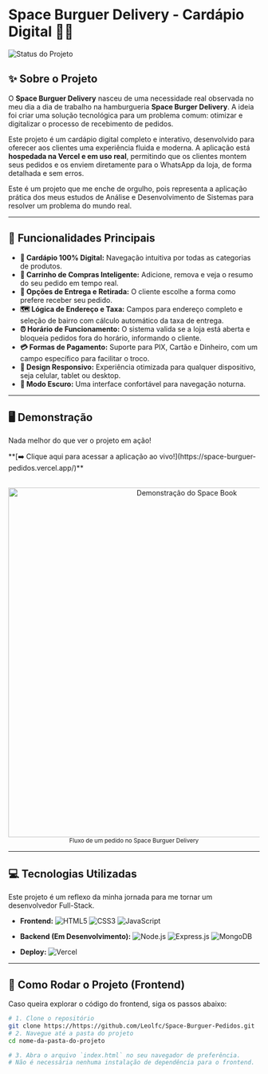 # Space Burguer Delivery - Cardápio Digital 🍔🚀

![Status do Projeto](https://img.shields.io/badge/STATUS-EM_PRODUÇÃO-brightgreen?style=for-the-badge)


## ✨ Sobre o Projeto

O **Space Burguer Delivery** nasceu de uma necessidade real observada no meu dia a dia de trabalho na hamburgueria **Space Burger Delivery**. A ideia foi criar uma solução tecnológica para um problema comum: otimizar e digitalizar o processo de recebimento de pedidos.

Este projeto é um cardápio digital completo e interativo, desenvolvido para oferecer aos clientes uma experiência fluida e moderna. A aplicação está **hospedada na Vercel e em uso real**, permitindo que os clientes montem seus pedidos e os enviem diretamente para o WhatsApp da loja, de forma detalhada e sem erros.

Este é um projeto que me enche de orgulho, pois representa a aplicação prática dos meus estudos de Análise e Desenvolvimento de Sistemas para resolver um problema do mundo real.

---

## 🎯 Funcionalidades Principais

* **🍔 Cardápio 100% Digital:** Navegação intuitiva por todas as categorias de produtos.
* **🛒 Carrinho de Compras Inteligente:** Adicione, remova e veja o resumo do seu pedido em tempo real.
* **🛵 Opções de Entrega e Retirada:** O cliente escolhe a forma como prefere receber seu pedido.
* **🗺️ Lógica de Endereço e Taxa:** Campos para endereço completo e seleção de bairro com cálculo automático da taxa de entrega.
* **⏰ Horário de Funcionamento:** O sistema valida se a loja está aberta e bloqueia pedidos fora do horário, informando o cliente.
* **💳 Formas de Pagamento:** Suporte para PIX, Cartão e Dinheiro, com um campo específico para facilitar o troco.
* **📱 Design Responsivo:** Experiência otimizada para qualquer dispositivo, seja celular, tablet ou desktop.
* **🌙 Modo Escuro:** Uma interface confortável para navegação noturna.

---

## 🖥️ Demonstração

Nada melhor do que ver o projeto em ação!

<p target="_blank"> **[➡️ Clique aqui para acessar a aplicação ao vivo!](https://space-burguer-pedidos.vercel.app/)**</p>

<p align="center">
 
  <br>
  <img src="URL_DO_SEU_GIF_OU_SCREENSHOT_AQUI" alt="Demonstração do Space Book" width="700"/>
  <br>
  <small>Fluxo de um pedido no Space Burguer Delivery</small>
</p>


---

## 💻 Tecnologias Utilizadas

Este projeto é um reflexo da minha jornada para me tornar um desenvolvedor Full-Stack.

* **Frontend:**
    ![HTML5](https://img.shields.io/badge/HTML5-E34F26?style=for-the-badge&logo=html5&logoColor=white)
    ![CSS3](https://img.shields.io/badge/CSS3-1572B6?style=for-the-badge&logo=css3&logoColor=white)
    ![JavaScript](https://img.shields.io/badge/JavaScript-F7DF1E?style=for-the-badge&logo=javascript&logoColor=black)

* **Backend (Em Desenvolvimento):**
    ![Node.js](https://img.shields.io/badge/Node.js-339933?style=for-the-badge&logo=nodedotjs&logoColor=white)
    ![Express.js](https://img.shields.io/badge/Express.js-000000?style=for-the-badge&logo=express&logoColor=white)
    ![MongoDB](https://img.shields.io/badge/MongoDB-47A248?style=for-the-badge&logo=mongodb&logoColor=white)

* **Deploy:**
    ![Vercel](https://img.shields.io/badge/Vercel-000000?style=for-the-badge&logo=vercel&logoColor=white)

---

## 🚀 Como Rodar o Projeto (Frontend)

Caso queira explorar o código do frontend, siga os passos abaixo:

```bash
# 1. Clone o repositório
git clone https://https://github.com/Leolfc/Space-Burguer-Pedidos.git
# 2. Navegue até a pasta do projeto
cd nome-da-pasta-do-projeto

# 3. Abra o arquivo `index.html` no seu navegador de preferência.
# Não é necessária nenhuma instalação de dependência para o frontend.
